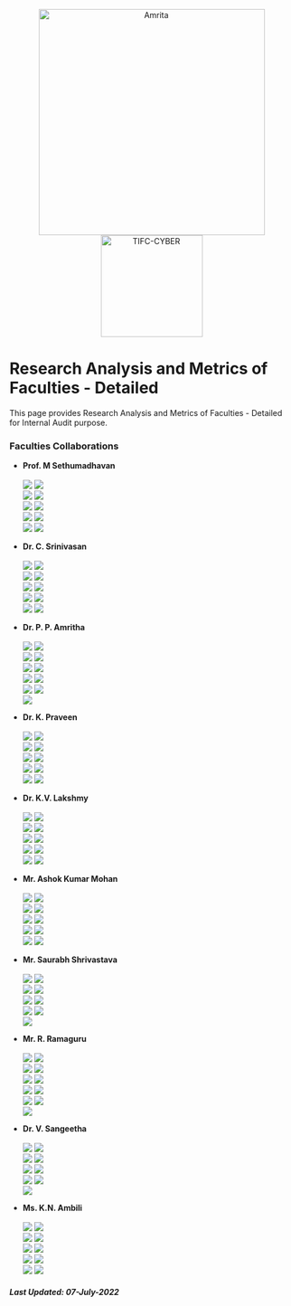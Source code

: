 <p align="center">
    <img src="https://amrita-tifac-cyber-blockchain.github.io/Amrita-TIFAC-Cyber-Blockchain/AVV_PNG.png" alt ="Amrita" width="400" />
    <img src="https://amrita.edu/wp-content/uploads/2021/09/1597668744269.jpg" alt ="TIFC-CYBER" width="180" />
</p>

# Research Analysis and Metrics of Faculties - Detailed

This page provides Research Analysis and Metrics of Faculties - Detailed for Internal Audit purpose.

### Faculties Collaborations

- **Prof. M Sethumadhavan** <br/><br/>
![](https://img.shields.io/badge/P.P.Amritha-15-purple) ![](https://img.shields.io/badge/K.Praveen-14-purple) <br/>
![](https://img.shields.io/badge/C.Srinivasan-8-purple) ![](https://img.shields.io/badge/K.V.Lakshmy-8-purple) <br/>
![](https://img.shields.io/badge/M.Sindhu-7-purple) ![](https://img.shields.io/badge/Ashok_Kumar_Mohan-7-purple) <br/>
![](https://img.shields.io/badge/R.Ramaguru-4-purple) ![](https://img.shields.io/badge/K.N.Ambili-0-blue) <br/>
![](https://img.shields.io/badge/Saurabh_Shrivastava-0-blue) ![](https://img.shields.io/badge/V.Sangeetha-0-blue) <br/>

- **Dr. C. Srinivasan** <br/><br/>
![](https://img.shields.io/badge/K.V.Lakshmy-9-purple) ![](https://img.shields.io/badge/M.Sethumadhavan-5-purple) <br/>
![](https://img.shields.io/badge/M.Sindhu-5-purple) ![](https://img.shields.io/badge/P.P.Amritha-0-blue) <br/>
![](https://img.shields.io/badge/K.Praveen-0-blue) ![](https://img.shields.io/badge/Ashok_Kumar_Mohan-0-blue) <br/>
![](https://img.shields.io/badge/Saurabh_Shrivastava-0-blue) ![](https://img.shields.io/badge/R.Ramaguru-0-blue) <br/>
![](https://img.shields.io/badge/K.N.Ambili-0-blue) ![](https://img.shields.io/badge/V.Sangeetha-0-blue) <br/>

- **Dr. P. P. Amritha** <br/><br/>
![](https://img.shields.io/badge/M.Sethumadhavan-15-purple) ![](https://img.shields.io/badge/K.Praveen-4-purple) <br/>
![](https://img.shields.io/badge/Gireesh_Kumar_T-2-purple) ![](https://img.shields.io/badge/K.V.Lakshmy-2-purple) <br/>
![](https://img.shields.io/badge/Ashok_Kumar_Mohan-2-purple) ![](https://img.shields.io/badge/M.Sindhu-1-purple) <br/> 
![](https://img.shields.io/badge/R.Ramaguru-1-purple) ![](https://img.shields.io/badge/C.Srinivasan-0-blue)  <br/>
![](https://img.shields.io/badge/Saurabh_Shrivastava-0-blue) ![](https://img.shields.io/badge/K.N.Ambili-0-blue) <br/>
![](https://img.shields.io/badge/V.Sangeetha-0-blue) <br/>

- **Dr. K. Praveen** <br/><br/>
![](https://img.shields.io/badge/M.Sethumadhavan-14-purple) ![](https://img.shields.io/badge/P.P.Amritha-4-purple) <br/>
![](https://img.shields.io/badge/Gireesh_Kumar_T-1-purple) ![](https://img.shields.io/badge/Ashok_Kumar_Mohan-1-purple) <br/>
![](https://img.shields.io/badge/R.Ramaguru-1-purple) ![](https://img.shields.io/badge/C.Srinivasan-0-blue) <br/>
![](https://img.shields.io/badge/K.V.Lakshmy-0-blue) ![](https://img.shields.io/badge/Saurabh_Shrivastava-0-blue) <br/>
![](https://img.shields.io/badge/K.N.Ambili-0-blue) ![](https://img.shields.io/badge/V.Sangeetha-0-blue) <br/>

- **Dr. K.V. Lakshmy** <br/><br/>
![](https://img.shields.io/badge/M.Sethumadhavan-8-purple) ![](https://img.shields.io/badge/C.Srinivasan-8-purple) <br/>
![](https://img.shields.io/badge/M.Sindhu-4-purple) ![](https://img.shields.io/badge/P.P.Amritha-2-purple) <br/>
![](https://img.shields.io/badge/Ashok_Kumar_Mohan-1-purple) ![](https://img.shields.io/badge/Saurabh_Shrivastava-1-purple) <br/>
![](https://img.shields.io/badge/K.Praveen-0-blue) ![](https://img.shields.io/badge/R.Ramaguru-0-blue) <br/>
![](https://img.shields.io/badge/K.N.Ambili-0-blue) ![](https://img.shields.io/badge/V.Sangeetha-0-blue) <br/>

- **Mr. Ashok Kumar Mohan** <br/><br/>
![](https://img.shields.io/badge/M.Sethumadhavan-7-purple) ![](https://img.shields.io/badge/Gireesh_Kumar_T-2-purple) <br/>
![](https://img.shields.io/badge/P.P.Amritha-2-purple) ![](https://img.shields.io/badge/K.Praveen-1-purple) <br/>
![](https://img.shields.io/badge/K.V.Lakshmy-1-purple) ![](https://img.shields.io/badge/C.Srinivasan-0-blue) <br/>
![](https://img.shields.io/badge/Saurabh_Shrivastava-0-blue) ![](https://img.shields.io/badge/R.Ramaguru-0-blue) <br/>
![](https://img.shields.io/badge/K.N.Ambili-0-blue) ![](https://img.shields.io/badge/V.Sangeetha-0-blue) <br/>

- **Mr. Saurabh Shrivastava** <br/><br/>
![](https://img.shields.io/badge/C.Srinivasan-1-purple) ![](https://img.shields.io/badge/K.V.Lakshmy-1-purple) <br/>
![](https://img.shields.io/badge/M.Sethumadhavan-0-blue) ![](https://img.shields.io/badge/P.P.Amritha-0-blue) <br/>
![](https://img.shields.io/badge/K.Praveen-0-blue) ![](https://img.shields.io/badge/Ashok_Kumar_Mohan-0-blue) <br/>
![](https://img.shields.io/badge/R.Ramaguru-0-blue) ![](https://img.shields.io/badge/K.N.Ambili-0-blue) <br/>
![](https://img.shields.io/badge/V.Sangeetha-0-blue) <br/>

- **Mr. R. Ramaguru** <br/><br/>
![](https://img.shields.io/badge/M.Sethumadhavan-4-purple) ![](https://img.shields.io/badge/M.Sindhu-1-purple) <br/>
![](https://img.shields.io/badge/P.P.Amritha-1-purple) ![](https://img.shields.io/badge/K.Praveen-1-purple) <br/>
![](https://img.shields.io/badge/C.Srinivasan-0-blue) ![](https://img.shields.io/badge/K.V.Lakshmy-0-blue) <br/>
![](https://img.shields.io/badge/Ashok_Kumar_Mohan-0-blue) ![](https://img.shields.io/badge/Saurabh_Shrivastava-0-blue) <br/>
![](https://img.shields.io/badge/K.N.Ambili-0-blue) ![](https://img.shields.io/badge/Gireesh_Kumar_T-0-blue) <br/>
![](https://img.shields.io/badge/V.Sangeetha-0-blue) <br/>

- **Dr. V. Sangeetha** <br/><br/>
![](https://img.shields.io/badge/M.Sethumadhavan-0-blue) ![](https://img.shields.io/badge/C.Srinivasan-0-blue) <br/>
![](https://img.shields.io/badge/P.P.Amritha-0-blue) ![](https://img.shields.io/badge/K.Praveen-0-blue) <br/>
![](https://img.shields.io/badge/K.V.Lakshmy-0-blue) ![](https://img.shields.io/badge/Ashok_Kumar_Mohan-0-blue) <br/>
![](https://img.shields.io/badge/Saurabh_Shrivastava-0-blue) ![](https://img.shields.io/badge/R.Ramaguru-0-blue) <br/>
![](https://img.shields.io/badge/K.N.Ambili-0-blue) <br/>

- **Ms. K.N. Ambili** <br/><br/>
![](https://img.shields.io/badge/M.Sethumadhavan-1-purple) ![](https://img.shields.io/badge/M.Sindhu-1-purple) <br/>
![](https://img.shields.io/badge/C.Srinivasan-0-blue) ![](https://img.shields.io/badge/P.P.Amritha-0-blue) <br/>
![](https://img.shields.io/badge/K.Praveen-0-blue) ![](https://img.shields.io/badge/K.V.Lakshmy-0-blue) <br/>
![](https://img.shields.io/badge/Ashok_Kumar_Mohan-0-blue) ![](https://img.shields.io/badge/Saurabh_Shrivastava-0-blue) <br/>
![](https://img.shields.io/badge/R.Ramaguru-0-blue) ![](https://img.shields.io/badge/V.Sangeetha-0-blue) <br/>

##### Last Updated: 07-July-2022
